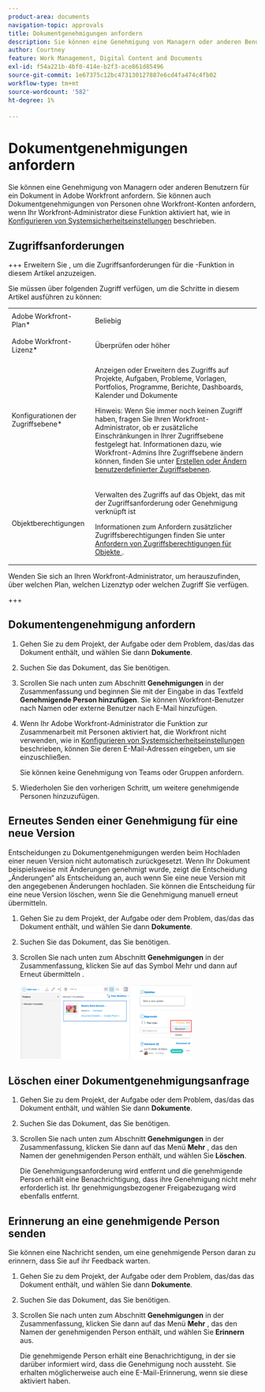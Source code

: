 ```yaml
---
product-area: documents
navigation-topic: approvals
title: Dokumentgenehmigungen anfordern
description: Sie können eine Genehmigung von Managern oder anderen Benutzern für ein Dokument in Adobe Workfront anfordern. Sie können auch Dokumentgenehmigungen von Personen ohne Workfront-Konten anfordern, wenn Ihr Workfront-Administrator diese Funktion aktiviert hat, wie in Konfigurieren von Systemsicherheitseinstellungen beschrieben.
author: Courtney
feature: Work Management, Digital Content and Documents
exl-id: f54a221b-4bf0-414e-b2f3-ace861d85496
source-git-commit: 1e67375c12bc473130127887e6cd4fa474c4fb02
workflow-type: tm+mt
source-wordcount: '582'
ht-degree: 1%

---
```


# Dokumentgenehmigungen anfordern

Sie können eine Genehmigung von Managern oder anderen Benutzern für ein Dokument in Adobe Workfront anfordern. Sie können auch Dokumentgenehmigungen von Personen ohne Workfront-Konten anfordern, wenn Ihr Workfront-Administrator diese Funktion aktiviert hat, wie in [Konfigurieren von Systemsicherheitseinstellungen](../../administration-and-setup/manage-workfront/security/configure-security-preferences.md) beschrieben.

## Zugriffsanforderungen

+++ Erweitern Sie , um die Zugriffsanforderungen für die -Funktion in diesem Artikel anzuzeigen.

Sie müssen über folgenden Zugriff verfügen, um die Schritte in diesem Artikel ausführen zu können:

<table style="table-layout:auto"> 
 <col> 
 <col> 
 <tbody> 
  <tr> 
   <td role="rowheader">Adobe Workfront-Plan*</td> 
   <td> <p>Beliebig</p> </td> 
  </tr> 
  <tr> 
   <td role="rowheader">Adobe Workfront-Lizenz*</td> 
   <td> <p>Überprüfen oder höher</p> </td> 
  </tr> 
  <tr> 
   <td role="rowheader">Konfigurationen der Zugriffsebene*</td> 
   <td> <p>Anzeigen oder Erweitern des Zugriffs auf Projekte, Aufgaben, Probleme, Vorlagen, Portfolios, Programme, Berichte, Dashboards, Kalender und Dokumente</p> <p>Hinweis: Wenn Sie immer noch keinen Zugriff haben, fragen Sie Ihren Workfront-Administrator, ob er zusätzliche Einschränkungen in Ihrer Zugriffsebene festgelegt hat. Informationen dazu, wie Workfront-Admins Ihre Zugriffsebene ändern können, finden Sie unter <a href="../../administration-and-setup/add-users/configure-and-grant-access/create-modify-access-levels.md" class="MCXref xref">Erstellen oder Ändern benutzerdefinierter Zugriffsebenen</a>.</p> </td> 
  </tr> 
  <tr> 
   <td role="rowheader">Objektberechtigungen</td> 
   <td> <p>Verwalten des Zugriffs auf das Objekt, das mit der Zugriffsanforderung oder Genehmigung verknüpft ist </p> <p>Informationen zum Anfordern zusätzlicher Zugriffsberechtigungen finden Sie unter <a href="../../workfront-basics/grant-and-request-access-to-objects/request-access.md" class="MCXref xref">Anfordern von Zugriffsberechtigungen für Objekte </a>.</p> </td> 
  </tr> 
 </tbody> 
</table>

Wenden Sie sich an Ihren Workfront-Administrator, um herauszufinden, über welchen Plan, welchen Lizenztyp oder welchen Zugriff Sie verfügen.

+++

## Dokumentengenehmigung anfordern

1. Gehen Sie zu dem Projekt, der Aufgabe oder dem Problem, das/das das Dokument enthält, und wählen Sie dann **Dokumente**.
1. Suchen Sie das Dokument, das Sie benötigen.

1. Scrollen Sie nach unten zum Abschnitt **Genehmigungen** in der Zusammenfassung und beginnen Sie mit der Eingabe in das Textfeld **Genehmigende Person hinzufügen**. Sie können Workfront-Benutzer nach Namen oder externe Benutzer nach E-Mail hinzufügen.

1. Wenn Ihr Adobe Workfront-Administrator die Funktion zur Zusammenarbeit mit Personen aktiviert hat, die Workfront nicht verwenden, wie in [Konfigurieren von Systemsicherheitseinstellungen](../../administration-and-setup/manage-workfront/security/configure-security-preferences.md) beschrieben, können Sie deren E-Mail-Adressen eingeben, um sie einzuschließen.

   Sie können keine Genehmigung von Teams oder Gruppen anfordern.

1. Wiederholen Sie den vorherigen Schritt, um weitere genehmigende Personen hinzuzufügen.

## Erneutes Senden einer Genehmigung für eine neue Version

Entscheidungen zu Dokumentgenehmigungen werden beim Hochladen einer neuen Version nicht automatisch zurückgesetzt. Wenn Ihr Dokument beispielsweise mit Änderungen genehmigt wurde, zeigt die Entscheidung „Änderungen“ als Entscheidung an, auch wenn Sie eine neue Version mit den angegebenen Änderungen hochladen. Sie können die Entscheidung für eine neue Version löschen, wenn Sie die Genehmigung manuell erneut übermitteln.

1. Gehen Sie zu dem Projekt, der Aufgabe oder dem Problem, das/das das Dokument enthält, und wählen Sie dann **Dokumente**.
1. Suchen Sie das Dokument, das Sie benötigen.

1. Scrollen Sie nach unten zum Abschnitt **Genehmigungen** in der Zusammenfassung, klicken Sie auf das Symbol Mehr und dann auf Erneut übermitteln .

   ![Genehmigung erneut übermitteln](assets/nwe-resubmit-approval-350x149.png)

## Löschen einer Dokumentgenehmigungsanfrage

1. Gehen Sie zu dem Projekt, der Aufgabe oder dem Problem, das/das das Dokument enthält, und wählen Sie dann **Dokumente**.
1. Suchen Sie das Dokument, das Sie benötigen.

1. Scrollen Sie nach unten zum Abschnitt **Genehmigungen** in der Zusammenfassung, klicken Sie dann auf das Menü **Mehr** , das den Namen der genehmigenden Person enthält, und wählen Sie **Löschen**.

   Die Genehmigungsanforderung wird entfernt und die genehmigende Person erhält eine Benachrichtigung, dass ihre Genehmigung nicht mehr erforderlich ist. Ihr genehmigungsbezogener Freigabezugang wird ebenfalls entfernt.

## Erinnerung an eine genehmigende Person senden

Sie können eine Nachricht senden, um eine genehmigende Person daran zu erinnern, dass Sie auf ihr Feedback warten.

1. Gehen Sie zu dem Projekt, der Aufgabe oder dem Problem, das/das das Dokument enthält, und wählen Sie dann **Dokumente**.
1. Suchen Sie das Dokument, das Sie benötigen.

1. Scrollen Sie nach unten zum Abschnitt **Genehmigungen** in der Zusammenfassung, klicken Sie dann auf das Menü **Mehr** , das den Namen der genehmigenden Person enthält, und wählen Sie **Erinnern** aus.

   Die genehmigende Person erhält eine Benachrichtigung, in der sie darüber informiert wird, dass die Genehmigung noch aussteht. Sie erhalten möglicherweise auch eine E-Mail-Erinnerung, wenn sie diese aktiviert haben.
